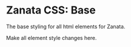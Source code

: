 # Zanata CSS: Base

The base styling for all html elements for Zanata.

Make all element style changes here.

